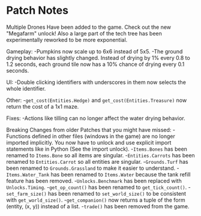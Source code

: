 # Patch Notes

Multiple Drones Have been added to the game. Check out the new "Megafarm" unlock!
Also a large part of the tech tree has been experimentally reworked to be more exponential.

Gameplay:
-Pumpkins now scale up to 6x6 instead of 5x5.
-The ground drying behavior has slightly changed. Instead of drying by 1% every 0.8 to 1.2 seconds, each ground tile now has a 10% chance of drying every 0.1 seconds.

UI:
-Double clicking identifiers with underscores in them now selects the whole identifier.

Other:
-`get_cost(Entities.Hedge)` and `get_cost(Entities.Treasure)` now return the cost of a 1x1 maze.

Fixes:
-Actions like tilling can no longer affect the water drying behavior.

Breaking Changes from older Patches that you might have missed:
-Functions defined in other files (windows in the game) are no longer imported implicitly. You now have to unlock and use explicit import statements like in Python (See the import unlock).
-`Items.Bones` has been renamed to `Items.Bone` so all items are singular.
-`Entities.Carrots` has been renamed to `Entities.Carrot` so all entities are singular.
-`Grounds.Turf` has been renamed to `Grounds.Grassland` to make it easier to understand.
-`Items.Water_Tank` has been renamed to `Items.Water` because the tank refill feature has been removed.
-`Unlocks.Benchmark` has been replaced with `Unlocks.Timing`.
-`get_op_count()` has been renamed to `get_tick_count()`.
-`set_farm_size()` has been renamed to `set_world_size()` to be consistent with `get_world_size()`.
-`get_companion()` now returns a tuple of the form (entity, (x, y)) instead of a list.
-`trade()` has been removed from the game.
